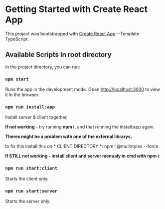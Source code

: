 # Getting Started with Create React App

This project was bootstrapped with [Create React App](https://github.com/facebook/create-react-app) --Template TypeScript.

## Available Scripts In root directory

In the project directory, you can run:

### `npm start`

Runs the app in the development mode.
Open [http://localhost:3000](http://localhost:3000) to view it in the browser.

### `npm run install:app`

Install server & client together,

**If not working** - try running **npm i,** and that running the install:app again.

**Theres might be a problem with one of the external librarys.**

to fix this install this on * CLIENT DIRECTORY *:   npm i @mui/styles --force

**If STILL not working - install client and server menualy in cmd with npm i**

### `npm run start:client`

Starts the client only.

### `npm run start:server`

Starts the server only.
